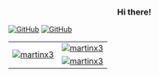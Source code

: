 <h3 align="center">Hi there!</h3>

[![GitHub](https://komarev.com/ghpvc/?username=martinx3&style=flat-square)](https://github.com/MartinX3)
[![GitHub](https://img.shields.io/badge/dynamic/json?logo=github&label=GitHub+Followers&labelColor=282c34&color=181717&query=%24.data.totalSubs&url=https%3A%2F%2Fapi.spencerwoo.com%2Fsubstats%2F%3Fsource%3Dgithub%26queryKey%3DMartinX3&longCache=true)](https://github.com/MartinX3)

<table>
    <tbody>
    <tr>
        <td rowspan=4>
            <a href="https://githubtrends.io">
                <img alt="martinx3" src="https://api.githubtrends.io/user/svg/MartinX3/langs?time_range=one_year&use_percent=True&include_private=True&theme=dark"/>
            </a>
        </td>
        <td rowspan=2>
            <a href="https://github-readme-stats.vercel.app">
                <img alt="martinx3" src="https://github-readme-stats.vercel.app/api?username=martinx3&bg_color=30,e96443,904e95&title_color=fff&text_color=fff"/>
            </a>
        </td>
    </tr>
    <tr>
    </tr>
    <tr>
        <td rowspan=2>
            <a href="https://github-readme-streak-stats.herokuapp.com">
                <img alt="martinx3" src="https://github-readme-streak-stats.herokuapp.com/?user=martinx3&theme=dark"/>
            </a>
        </td>
    </tr>
    <tr>
    </tr>
    </tbody>
</table>
